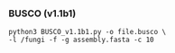 ### BUSCO (v1.1b1)

```
python3 BUSCO_v1.1b1.py -o file.busco \
-l /fungi -f -g assembly.fasta -c 10
```
